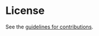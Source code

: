 # License

See the
[guidelines for contributions](https://github.com/gakiwate/draft-gakiwate-dnssd-use-svcb/blob//CONTRIBUTING.md).
